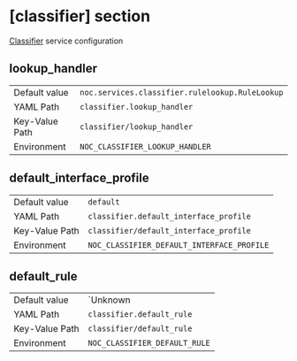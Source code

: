 # [classifier] section

[Classifier](../services/classifier.md) service configuration

## lookup_handler

|                |                                                 |
| -------------- | ----------------------------------------------- |
| Default value  | `noc.services.classifier.rulelookup.RuleLookup` |
| YAML Path      | `classifier.lookup_handler`                     |
| Key-Value Path | `classifier/lookup_handler`                     |
| Environment    | `NOC_CLASSIFIER_LOOKUP_HANDLER`                 |

## default_interface_profile

|                |                                            |
| -------------- | ------------------------------------------ |
| Default value  | `default`                                  |
| YAML Path      | `classifier.default_interface_profile`     |
| Key-Value Path | `classifier/default_interface_profile`     |
| Environment    | `NOC_CLASSIFIER_DEFAULT_INTERFACE_PROFILE` |

## default_rule

|                |                               |
| -------------- | ----------------------------- |
| Default value  | `Unknown | Default`           |
| YAML Path      | `classifier.default_rule`     |
| Key-Value Path | `classifier/default_rule`     |
| Environment    | `NOC_CLASSIFIER_DEFAULT_RULE` |
